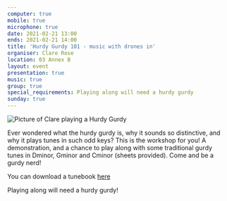 ```yaml
---
computer: true
mobile: true
microphone: true
date: 2021-02-21 13:00
ends: 2021-02-21 14:00
title: 'Hurdy Gurdy 101 - music with drones in'
organiser: Clare Rose
location: 03 Annex B
layout: event
presentation: true
music: true
group: true
special_requirements: Playing along will need a hurdy gurdy
sunday: true
---
```

![Picture of Clare playing a Hurdy Gurdy]({{site.baseurl}}/assets/event_hurdy.jpg)

Ever wondered what the hurdy gurdy is, why it sounds so distinctive, and why it plays tunes in such odd keys? This is the workshop for you! A demonstration, and a chance to play along with some traditional gurdy tunes in Dminor, Gminor and Cminor (sheets provided). Come and be a gurdy nerd!

You can download a tunebook [here](/assets/hurdy_gurdy_101_tunebook.pdf)

Playing along will need a hurdy gurdy!
